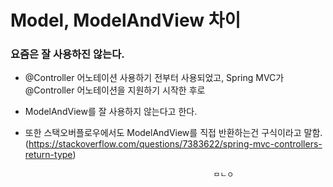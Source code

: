 # Model, ModelAndView 차이

### 요즘은 잘 사용하진 않는다.
  - @Controller 어노테이션 사용하기 전부터 사용되었고, Spring MVC가 @Controller 어노테이션을 지원하기 시작한 후로
  - ModelAndView를 잘 사용하지 않는다고 한다.
  - 또한 스택오버플로우에서도 ModelAndView를 직접 반환하는건 구식이라고 말함. (https://stackoverflow.com/questions/7383622/spring-mvc-controllers-return-type)


                                                  ㅁㄴㅇ
